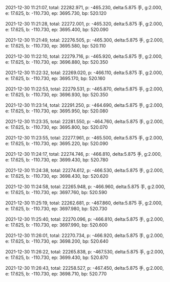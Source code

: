 2021-12-30 11:21:07, total: 22282.971, p: -465.230, delta:5.875 手, g:2.000, e: 17.625, b: -110.730, ep: 3695.730, bp: 520.120

2021-12-30 11:21:28, total: 22272.001, p: -465.320, delta:5.875 手, g:2.000, e: 17.625, b: -110.730, ep: 3695.400, bp: 520.090

2021-12-30 11:21:49, total: 22276.505, p: -465.300, delta:5.875 手, g:2.000, e: 17.625, b: -110.730, ep: 3695.580, bp: 520.110

2021-12-30 11:22:10, total: 22279.716, p: -465.920, delta:5.875 手, g:2.000, e: 17.625, b: -110.730, ep: 3696.880, bp: 520.350

2021-12-30 11:22:32, total: 22269.020, p: -466.110, delta:5.875 手, g:2.000, e: 17.625, b: -110.730, ep: 3695.170, bp: 520.160

2021-12-30 11:22:53, total: 22279.531, p: -465.870, delta:5.875 手, g:2.000, e: 17.625, b: -110.730, ep: 3696.930, bp: 520.350

2021-12-30 11:23:14, total: 22291.250, p: -464.690, delta:5.875 手, g:2.000, e: 17.625, b: -110.730, ep: 3695.950, bp: 520.080

2021-12-30 11:23:35, total: 22281.550, p: -464.760, delta:5.875 手, g:2.000, e: 17.625, b: -110.730, ep: 3695.800, bp: 520.070

2021-12-30 11:23:55, total: 22277.961, p: -465.500, delta:5.875 手, g:2.000, e: 17.625, b: -110.730, ep: 3695.220, bp: 520.090

2021-12-30 11:24:17, total: 22274.746, p: -466.810, delta:5.875 手, g:2.000, e: 17.625, b: -110.730, ep: 3699.430, bp: 520.780

2021-12-30 11:24:38, total: 22274.612, p: -466.530, delta:5.875 手, g:2.000, e: 17.625, b: -110.730, ep: 3698.430, bp: 520.620

2021-12-30 11:24:58, total: 22265.948, p: -466.960, delta:5.875 手, g:2.000, e: 17.625, b: -110.730, ep: 3697.760, bp: 520.590

2021-12-30 11:25:19, total: 22262.681, p: -467.860, delta:5.875 手, g:2.000, e: 17.625, b: -110.730, ep: 3697.980, bp: 520.730

2021-12-30 11:25:40, total: 22270.096, p: -466.810, delta:5.875 手, g:2.000, e: 17.625, b: -110.730, ep: 3697.990, bp: 520.600

2021-12-30 11:26:01, total: 22270.734, p: -466.920, delta:5.875 手, g:2.000, e: 17.625, b: -110.730, ep: 3698.200, bp: 520.640

2021-12-30 11:26:22, total: 22265.838, p: -467.530, delta:5.875 手, g:2.000, e: 17.625, b: -110.730, ep: 3699.430, bp: 520.870

2021-12-30 11:26:43, total: 22258.527, p: -467.450, delta:5.875 手, g:2.000, e: 17.625, b: -110.730, ep: 3698.710, bp: 520.770